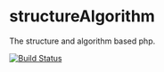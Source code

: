 # structureAlgorithm
The structure and algorithm based php.

[![Build Status](https://secure.travis-ci.org/acanTeam/structureAlgorithm.png?branch=master)](http://travis-ci.org/acanTeam/structureAlgorithm)
